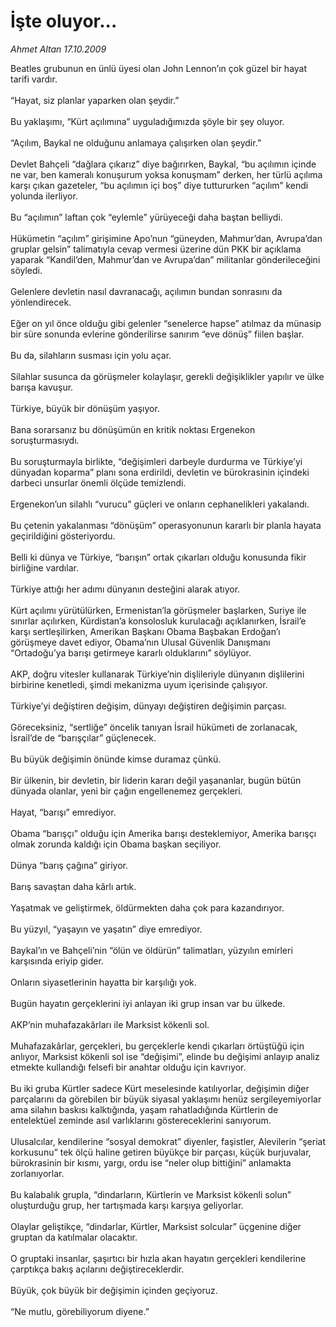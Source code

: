 # İşte oluyor...

*Ahmet Altan 17.10.2009*

<div class="taraf_structure_2col_1zq">
<div class="margen_n">



 <p>Beatles grubunun en ünlü üyesi olan John Lennon’ın çok güzel bir hayat tarifi vardır. <br/><br/>“Hayat, siz planlar yaparken olan şeydir.” <br/><br/>Bu yaklaşımı, “Kürt açılımına” uyguladığımızda şöyle bir şey oluyor. <br/><br/>“Açılım, Baykal ne olduğunu anlamaya çalışırken olan şeydir.” <br/><br/>Devlet Bahçeli “dağlara çıkarız” diye bağırırken, Baykal, “bu açılımın içinde ne var, ben kameralı konuşurum yoksa konuşmam” derken, her türlü açılıma karşı çıkan gazeteler, “bu açılımın içi boş” diye tuttururken “açılım” kendi yolunda ilerliyor. <br/><br/>Bu “açılımın” laftan çok “eylemle” yürüyeceği daha baştan belliydi. <br/><br/>Hükümetin “açılım” girişimine Apo’nun “güneyden, Mahmur’dan, Avrupa’dan gruplar gelsin” talimatıyla cevap vermesi üzerine dün PKK bir açıklama yaparak “Kandil’den, Mahmur’dan ve Avrupa’dan” militanlar gönderileceğini söyledi. <br/><br/>Gelenlere devletin nasıl davranacağı, açılımın bundan sonrasını da yönlendirecek. <br/><br/>Eğer on yıl önce olduğu gibi gelenler “senelerce hapse” atılmaz da münasip bir süre sonunda evlerine gönderilirse sanırım “eve dönüş” fiilen başlar. <br/><br/>Bu da, silahların susması için yolu açar. <br/><br/>Silahlar susunca da görüşmeler kolaylaşır, gerekli değişiklikler yapılır ve ülke barışa kavuşur. <br/><br/>Türkiye, büyük bir dönüşüm yaşıyor. <br/><br/>Bana sorarsanız bu dönüşümün en kritik noktası Ergenekon soruşturmasıydı. <br/><br/>Bu soruşturmayla birlikte, “değişimleri darbeyle durdurma ve Türkiye’yi dünyadan koparma” planı sona erdirildi, devletin ve bürokrasinin içindeki darbeci unsurlar önemli ölçüde temizlendi. <br/><br/>Ergenekon’un silahlı “vurucu” güçleri ve onların cephanelikleri yakalandı. <br/><br/>Bu çetenin yakalanması “dönüşüm” operasyonunun kararlı bir planla hayata geçirildiğini gösteriyordu. <br/><br/>Belli ki dünya ve Türkiye, “barışın” ortak çıkarları olduğu konusunda fikir birliğine vardılar. <br/><br/>Türkiye attığı her adımı dünyanın desteğini alarak atıyor. <br/><br/>Kürt açılımı yürütülürken, Ermenistan’la görüşmeler başlarken, Suriye ile sınırlar açılırken, Kürdistan’a konsolosluk kurulacağı açıklanırken, İsrail’e karşı sertleşilirken, Amerikan Başkanı Obama Başbakan Erdoğan’ı görüşmeye davet ediyor, Obama’nın Ulusal Güvenlik Danışmanı “Ortadoğu’ya barışı getirmeye kararlı olduklarını” söylüyor.<br/><br/>AKP, doğru vitesler kullanarak Türkiye’nin dişlileriyle dünyanın dişlilerini birbirine kenetledi, şimdi mekanizma uyum içerisinde çalışıyor. <br/><br/>Türkiye’yi değiştiren değişim, dünyayı değiştiren değişimin parçası. <br/><br/>Göreceksiniz, “sertliğe” öncelik tanıyan İsrail hükümeti de zorlanacak, İsrail’de de “barışçılar” güçlenecek. <br/><br/>Bu büyük değişimin önünde kimse duramaz çünkü. <br/><br/>Bir ülkenin, bir devletin, bir liderin kararı değil yaşananlar, bugün bütün dünyada olanlar, yeni bir çağın engellenemez gerçekleri. <br/><br/>Hayat, “barışı” emrediyor. <br/><br/>Obama “barışçı” olduğu için Amerika barışı desteklemiyor, Amerika barışçı olmak zorunda kaldığı için Obama başkan seçiliyor. <br/><br/>Dünya “barış çağına” giriyor. <br/><br/>Barış savaştan daha kârlı artık. <br/><br/>Yaşatmak ve geliştirmek, öldürmekten daha çok para kazandırıyor. <br/><br/>Bu yüzyıl, “yaşayın ve yaşatın” diye emrediyor. <br/><br/>Baykal’ın ve Bahçeli’nin “ölün ve öldürün” talimatları, yüzyılın emirleri karşısında eriyip gider. <br/><br/>Onların siyasetlerinin hayatta bir karşılığı yok. <br/><br/>Bugün hayatın gerçeklerini iyi anlayan iki grup insan var bu ülkede. <br/><br/>AKP’nin muhafazakârları ile Marksist kökenli sol. <br/><br/>Muhafazakârlar, gerçekleri, bu gerçeklerle kendi çıkarları örtüştüğü için anlıyor, Marksist kökenli sol ise “değişimi”, elinde bu değişimi anlayıp analiz etmekte kullandığı felsefi bir anahtar olduğu için kavrıyor. <br/><br/>Bu iki gruba Kürtler sadece Kürt meselesinde katılıyorlar, değişimin diğer parçalarını da görebilen bir büyük siyasal yaklaşımı henüz sergileyemiyorlar ama silahın baskısı kalktığında, yaşam rahatladığında Kürtlerin de entelektüel zeminde asıl varlıklarını göstereceklerini sanıyorum. <br/><br/>Ulusalcılar, kendilerine “sosyal demokrat” diyenler, faşistler, Alevilerin “şeriat korkusunu” tek ölçü haline getiren büyükçe bir parçası, küçük burjuvalar, bürokrasinin bir kısmı, yargı, ordu ise “neler olup bittiğini” anlamakta zorlanıyorlar. <br/><br/>Bu kalabalık grupla, “dindarların, Kürtlerin ve Marksist kökenli solun” oluşturduğu grup, her tartışmada karşı karşıya geliyorlar. <br/><br/>Olaylar geliştikçe, “dindarlar, Kürtler, Marksist solcular” üçgenine diğer gruptan da katılmalar olacaktır. <br/><br/>O gruptaki insanlar, şaşırtıcı bir hızla akan hayatın gerçekleri kendilerine çarptıkça bakış açılarını değiştireceklerdir. <br/><br/>Büyük, çok büyük bir değişimin içinden geçiyoruz. <br/><br/>“Ne mutlu, görebiliyorum diyene.”</p>
<br/>
<br/>
<br/>



<br/>


<div id="taraf_not">
</div>

</div>


</div>
